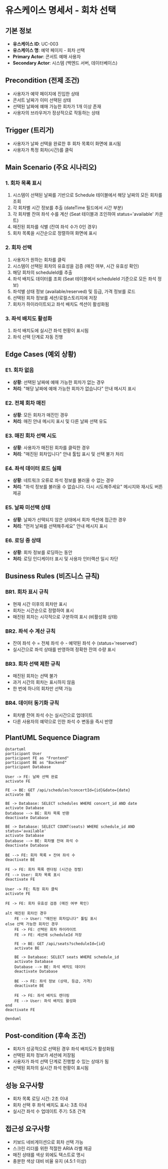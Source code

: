 # 유스케이스 명세서 - 회차 선택

## 기본 정보

- **유스케이스 ID**: UC-003
- **유스케이스 명**: 예약 페이지 - 회차 선택
- **Primary Actor**: 콘서트 예매 사용자
- **Secondary Actor**: 시스템 (백엔드 서버, 데이터베이스)

## Precondition (전제 조건)

- 사용자가 예약 페이지에 진입한 상태
- 콘서트 날짜가 이미 선택된 상태
- 선택된 날짜에 예매 가능한 회차가 1개 이상 존재
- 사용자의 브라우저가 정상적으로 작동하는 상태

## Trigger (트리거)

- 사용자가 날짜 선택을 완료한 후 회차 목록이 화면에 표시됨
- 사용자가 특정 회차(시간)를 클릭

## Main Scenario (주요 시나리오)

### 1. 회차 목록 표시
1. 시스템이 선택된 날짜를 기반으로 Schedule 테이블에서 해당 날짜의 모든 회차를 조회
2. 각 회차별 시간 정보를 추출 (dateTime 필드에서 시간 부분)
3. 각 회차별 잔여 좌석 수를 계산 (Seat 테이블과 조인하여 status='available' 카운트)
4. 매진된 회차를 식별 (잔여 좌석 수가 0인 경우)
5. 회차 목록을 시간순으로 정렬하여 화면에 표시

### 2. 회차 선택
1. 사용자가 원하는 회차를 클릭
2. 시스템이 선택된 회차의 유효성을 검증 (매진 여부, 시간 유효성 확인)
3. 해당 회차의 scheduleId를 추출
4. 좌석 배치도 데이터를 조회 (Seat 테이블에서 scheduleId 기준으로 모든 좌석 정보)
5. 좌석별 상태 정보 (available/reserved) 및 등급, 가격 정보를 로드
6. 선택된 회차 정보를 세션/로컬스토리지에 저장
7. 회차가 하이라이트되고 좌석 배치도 섹션이 활성화됨

### 3. 좌석 배치도 활성화
1. 좌석 배치도에 실시간 좌석 현황이 표시됨
2. 좌석 선택 단계로 자동 진행

## Edge Cases (예외 상황)

### E1. 회차 없음
- **상황**: 선택된 날짜에 예매 가능한 회차가 없는 경우
- **처리**: "해당 날짜에 예매 가능한 회차가 없습니다" 안내 메시지 표시

### E2. 전체 회차 매진
- **상황**: 모든 회차가 매진인 경우
- **처리**: 매진 안내 메시지 표시 및 다른 날짜 선택 유도

### E3. 매진 회차 선택 시도
- **상황**: 사용자가 매진된 회차를 클릭한 경우
- **처리**: "매진된 회차입니다" 안내 툴팁 표시 및 선택 불가 처리

### E4. 좌석 데이터 로드 실패
- **상황**: 네트워크 오류로 좌석 정보를 불러올 수 없는 경우
- **처리**: "좌석 정보를 불러올 수 없습니다. 다시 시도해주세요" 메시지와 재시도 버튼 제공

### E5. 날짜 미선택 상태
- **상황**: 날짜가 선택되지 않은 상태에서 회차 섹션에 접근한 경우
- **처리**: "먼저 날짜를 선택해주세요" 안내 메시지 표시

### E6. 로딩 중 상태
- **상황**: 회차 정보를 로딩하는 동안
- **처리**: 로딩 인디케이터 표시 및 사용자 인터랙션 일시 차단

## Business Rules (비즈니스 규칙)

### BR1. 회차 표시 규칙
- 현재 시간 이후의 회차만 표시
- 회차는 시간순으로 정렬하여 표시
- 매진된 회차는 시각적으로 구분하여 표시 (비활성화 상태)

### BR2. 좌석 수 계산 규칙
- 잔여 좌석 수 = 전체 좌석 수 - 예약된 좌석 수 (status='reserved')
- 실시간으로 좌석 상태를 반영하여 정확한 잔여 수량 표시

### BR3. 회차 선택 제한 규칙
- 매진된 회차는 선택 불가
- 과거 시간의 회차는 표시하지 않음
- 한 번에 하나의 회차만 선택 가능

### BR4. 데이터 동기화 규칙
- 회차별 잔여 좌석 수는 실시간으로 업데이트
- 다른 사용자의 예약으로 인한 좌석 수 변동을 즉시 반영

## PlantUML Sequence Diagram

```plantuml
@startuml
participant User
participant FE as "Frontend"
participant BE as "Backend"
participant Database

User -> FE: 날짜 선택 완료
activate FE

FE -> BE: GET /api/schedules?concertId={id}&date={date}
activate BE

BE -> Database: SELECT schedules WHERE concert_id AND date
activate Database
Database --> BE: 회차 목록 반환
deactivate Database

BE -> Database: SELECT COUNT(seats) WHERE schedule_id AND status='available'
activate Database
Database --> BE: 회차별 잔여 좌석 수
deactivate Database

BE --> FE: 회차 목록 + 잔여 좌석 수
deactivate BE

FE -> FE: 회차 목록 렌더링 (시간순 정렬)
FE --> User: 회차 목록 표시
deactivate FE

User -> FE: 특정 회차 클릭
activate FE

FE -> FE: 회차 유효성 검증 (매진 여부 확인)

alt 매진된 회차인 경우
    FE --> User: "매진된 회차입니다" 툴팁 표시
else 선택 가능한 회차인 경우
    FE -> FE: 선택된 회차 하이라이트
    FE -> FE: 세션에 scheduleId 저장
    
    FE -> BE: GET /api/seats?scheduleId={id}
    activate BE
    
    BE -> Database: SELECT seats WHERE schedule_id
    activate Database
    Database --> BE: 좌석 배치도 데이터
    deactivate Database
    
    BE --> FE: 좌석 정보 (상태, 등급, 가격)
    deactivate BE
    
    FE -> FE: 좌석 배치도 렌더링
    FE --> User: 좌석 배치도 활성화
end
deactivate FE

@enduml
```

## Post-condition (후속 조건)

- 회차가 성공적으로 선택된 경우 좌석 배치도가 활성화됨
- 선택된 회차 정보가 세션에 저장됨
- 사용자가 좌석 선택 단계로 진행할 수 있는 상태가 됨
- 선택된 회차의 실시간 좌석 현황이 표시됨

## 성능 요구사항

- 회차 목록 로딩 시간: 2초 이내
- 회차 선택 후 좌석 배치도 표시: 3초 이내
- 실시간 좌석 수 업데이트 주기: 5초 간격

## 접근성 요구사항

- 키보드 네비게이션으로 회차 선택 가능
- 스크린 리더를 위한 적절한 ARIA 라벨 제공
- 매진 상태를 색상 외에도 텍스트로 명시
- 충분한 색상 대비 비율 유지 (4.5:1 이상)

